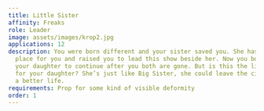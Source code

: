 ```yaml
---
title: Little Sister
affinity: Freaks
role: Leader
image: assets/images/krop2.jpg
applications: 12
description: You were born different and your sister saved you. She has created this
  place for you and raised you to lead this show beside her. Now you both are raising
  your daughter to continue after you both are gone. But is this the life you want
  for your daughter? She’s just like Big Sister, she could leave the circus and choose
  a better life.
requirements: Prop for some kind of visible deformity
order: 1
---
```

